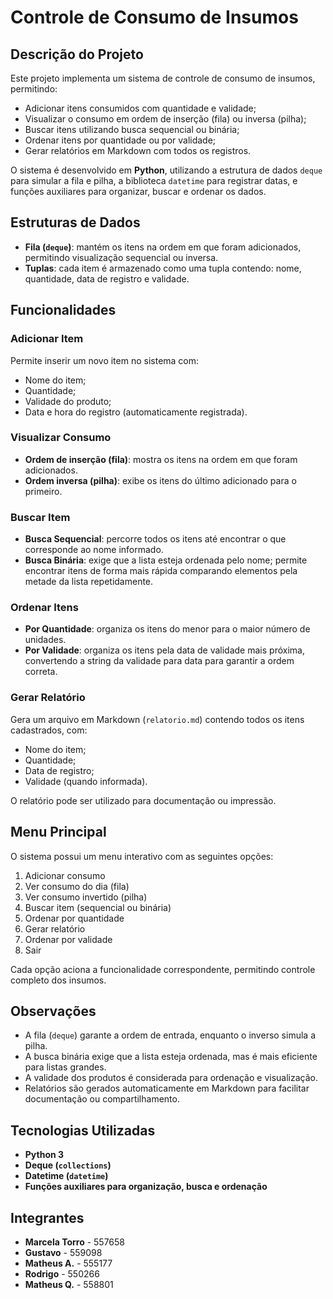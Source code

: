 # Controle de Consumo de Insumos


## Descrição do Projeto
Este projeto implementa um sistema de controle de consumo de insumos, permitindo:  
- Adicionar itens consumidos com quantidade e validade;  
- Visualizar o consumo em ordem de inserção (fila) ou inversa (pilha);  
- Buscar itens utilizando busca sequencial ou binária;  
- Ordenar itens por quantidade ou por validade;  
- Gerar relatórios em Markdown com todos os registros.  

O sistema é desenvolvido em **Python**, utilizando a estrutura de dados `deque` para simular a fila e pilha, a biblioteca `datetime` para registrar datas, e funções auxiliares para organizar, buscar e ordenar os dados.

## Estruturas de Dados
- **Fila (`deque`)**: mantém os itens na ordem em que foram adicionados, permitindo visualização sequencial ou inversa.  
- **Tuplas**: cada item é armazenado como uma tupla contendo: nome, quantidade, data de registro e validade.  

## Funcionalidades

### Adicionar Item
Permite inserir um novo item no sistema com:  
- Nome do item;  
- Quantidade;  
- Validade do produto;  
- Data e hora do registro (automaticamente registrada).  

### Visualizar Consumo
- **Ordem de inserção (fila)**: mostra os itens na ordem em que foram adicionados.  
- **Ordem inversa (pilha)**: exibe os itens do último adicionado para o primeiro.

### Buscar Item
- **Busca Sequencial**: percorre todos os itens até encontrar o que corresponde ao nome informado.  
- **Busca Binária**: exige que a lista esteja ordenada pelo nome; permite encontrar itens de forma mais rápida comparando elementos pela metade da lista repetidamente.

### Ordenar Itens
- **Por Quantidade**: organiza os itens do menor para o maior número de unidades.  
- **Por Validade**: organiza os itens pela data de validade mais próxima, convertendo a string da validade para data para garantir a ordem correta.

### Gerar Relatório
Gera um arquivo em Markdown (`relatorio.md`) contendo todos os itens cadastrados, com:  
- Nome do item;  
- Quantidade;  
- Data de registro;  
- Validade (quando informada).  

O relatório pode ser utilizado para documentação ou impressão.

## Menu Principal
O sistema possui um menu interativo com as seguintes opções:  
1. Adicionar consumo  
2. Ver consumo do dia (fila)  
3. Ver consumo invertido (pilha)  
4. Buscar item (sequencial ou binária)  
5. Ordenar por quantidade  
6. Gerar relatório  
7. Ordenar por validade  
0. Sair  

Cada opção aciona a funcionalidade correspondente, permitindo controle completo dos insumos.

## Observações
- A fila (`deque`) garante a ordem de entrada, enquanto o inverso simula a pilha.  
- A busca binária exige que a lista esteja ordenada, mas é mais eficiente para listas grandes.  
- A validade dos produtos é considerada para ordenação e visualização.  
- Relatórios são gerados automaticamente em Markdown para facilitar documentação ou compartilhamento.  

## Tecnologias Utilizadas
- **Python 3**  
- **Deque (`collections`)**  
- **Datetime (`datetime`)**  
- **Funções auxiliares para organização, busca e ordenação**  


## Integrantes
- **Marcela Torro** - 557658  
- **Gustavo** - 559098  
- **Matheus A.** - 555177  
- **Rodrigo** - 550266  
- **Matheus Q.** - 558801  
